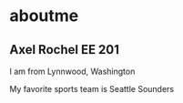 # aboutme
## Axel Rochel EE 201 
I am from Lynnwood, Washington 

My favorite sports team is Seattle Sounders 
